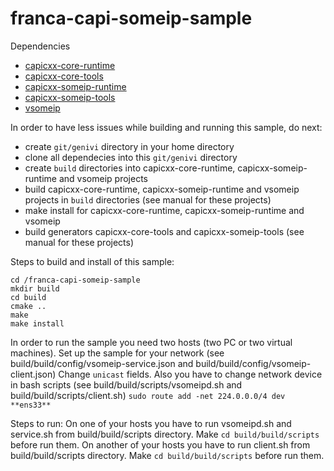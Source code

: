 # franca-capi-someip-sample
Dependencies
* [capicxx-core-runtime](https://github.com/GENIVI/capicxx-core-runtime)
* [capicxx-core-tools](https://github.com/GENIVI/capicxx-core-tools)
* [capicxx-someip-runtime](https://github.com/GENIVI/capicxx-someip-runtime)
* [capicxx-someip-tools](https://github.com/GENIVI/capicxx-someip-tools)
* [vsomeip](https://github.com/GENIVI/vsomeip)

In order to have less issues while building and running this sample, do next:
* create `git/genivi` directory in your home directory
* clone all dependecies into this `git/genivi` directory
* create `build` directories into capicxx-core-runtime, capicxx-someip-runtime and vsomeip projects
* build capicxx-core-runtime, capicxx-someip-runtime and vsomeip projects in `build` directories (see manual for these projects)
* make install for capicxx-core-runtime, capicxx-someip-runtime and vsomeip
* build generators capicxx-core-tools and capicxx-someip-tools (see manual for these projects)

Steps to build and install of this sample:
```Shell
cd /franca-capi-someip-sample
mkdir build
cd build
cmake ..
make
make install
```

In order to run the sample you need two hosts (two PC or two virtual machines).
Set up the sample for your network (see build/build/config/vsomeip-service.json and build/build/config/vsomeip-client.json)
Change `unicast` fields.
Also you have to change network device in bash scripts (see build/build/scripts/vsomeipd.sh and build/build/scripts/client.sh)
`sudo route add -net 224.0.0.0/4 dev **ens33**`

Steps to run:
On one of your hosts you have to run vsomeipd.sh and service.sh from build/build/scripts directory. Make `cd build/build/scripts` before run them.
On another of your hosts you have to run client.sh from build/build/scripts directory. Make `cd build/build/scripts` before run them.

